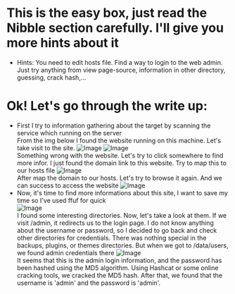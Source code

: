 # This is the easy box, just read the Nibble section carefully. I'll give you more hints about it
- Hints:
You need to edit hosts file.
Find a way to login to the web admin. Just try anything from view page-source, information in other directory, guessing, crack hash,...

# Ok! Let's go through the write up:
- First I try to information gathering about the target by scanning the service which running on the server <br>
  From the img below I found the website running on this machine. Let's take visit to the site.
![Image](https://github.com/user-attachments/assets/8e54a54e-6bb7-484b-a080-0cb224ba69e6)
![Image](https://github.com/user-attachments/assets/2dfe80f6-48b0-40c9-a10d-4943717c6302) <br>
  Something wrong with the website. Let's try to click somewhere to find more infor. I just found the domain link to this website. Try to map this to our hosts file
![Image](https://github.com/user-attachments/assets/e6680708-ec1e-4c88-ac34-8a3a874ba26c) <br>
  After map the domain to our hosts. Let's try to browse it again. And we can success to access the website
![Image](https://github.com/user-attachments/assets/024e1e65-42e2-499b-9146-4a9b747375d3)
- Now, it's time to find more informations about this site, I want to save my time so I've used ffuf for quick <br>
![Image](https://github.com/user-attachments/assets/a410f70b-c886-409a-937f-143ccd355d01) <br>
  I found some interesting directories. Now, let's take a look at them. If we visit /admin, it redirects us to the login page. I do not know anything about the username or password, so I decided to go back and check other directories for credentials. There was nothing special in the backups, plugins, or themes directories. But when we got to /data/users, we found admin credentials there
![Image](https://github.com/user-attachments/assets/ccc32c5d-3fb8-4fa1-b538-0d1152bf171a) <br>
It seems that this is the admin login information, and the password has been hashed using the MD5 algorithm.
Using Hashcat or some online cracking tools, we cracked the MD5 hash. After that, we found that the username is 'admin' and the password is 'admin'.

